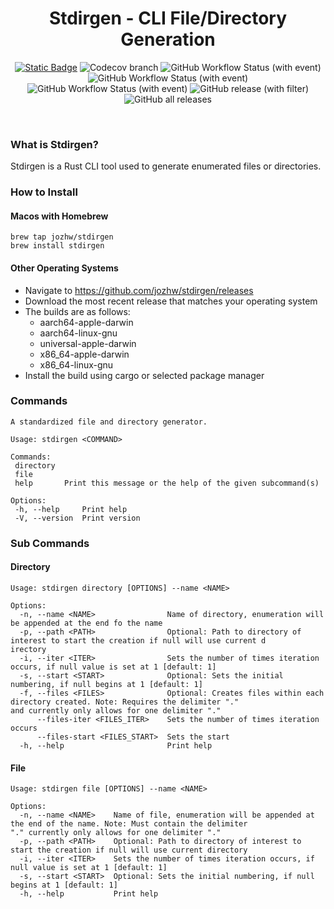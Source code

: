 <div align="center">

# Stdirgen - CLI File/Directory Generation

<a href="https://www.rust-lang.org/learn">![Static Badge](https://img.shields.io/badge/language-rust_1.7%2B-orange?style=for-the-badge)</a>
![Codecov branch](https://img.shields.io/codecov/c/github/jozhw/stdirgen/main?style=for-the-badge)
![GitHub Workflow Status (with event)](https://img.shields.io/github/actions/workflow/status/jozhw/stdirgen/test.yml?style=for-the-badge&label=tests)
![GitHub Workflow Status (with event)](https://img.shields.io/github/actions/workflow/status/jozhw/stdirgen/check.yml?style=for-the-badge&label=Checks)
![GitHub Workflow Status (with event)](https://img.shields.io/github/actions/workflow/status/jozhw/stdirgen/release.yml?style=for-the-badge&label=release)
![GitHub release (with filter)](https://img.shields.io/github/v/release/jozhw/stdirgen?style=for-the-badge)
![GitHub all releases](https://img.shields.io/github/downloads/jozhw/stdirgen/total?style=for-the-badge)

</div>

<div align="center">

<br>

</div>

### What is Stdirgen?

Stdirgen is a Rust CLI tool used to generate enumerated files or directories.

### How to Install

#### Macos with Homebrew

```
brew tap jozhw/stdirgen
brew install stdirgen

```

#### Other Operating Systems

- Navigate to https://github.com/jozhw/stdirgen/releases
- Download the most recent release that matches your operating system
- The builds are as follows:
  - aarch64-apple-darwin
  - aarch64-linux-gnu
  - universal-apple-darwin
  - x86_64-apple-darwin
  - x86_64-linux-gnu
- Install the build using cargo or selected package manager

### Commands

```
A standardized file and directory generator.

Usage: stdirgen <COMMAND>

Commands:
 directory
 file
 help       Print this message or the help of the given subcommand(s)

Options:
 -h, --help     Print help
 -V, --version  Print version

```

### Sub Commands

#### Directory

```
Usage: stdirgen directory [OPTIONS] --name <NAME>

Options:
  -n, --name <NAME>                Name of directory, enumeration will be appended at the end fo the name
  -p, --path <PATH>                Optional: Path to directory of interest to start the creation if null will use current d
irectory
  -i, --iter <ITER>                Sets the number of times iteration occurs, if null value is set at 1 [default: 1]
  -s, --start <START>              Optional: Sets the initial numbering, if null begins at 1 [default: 1]
  -f, --files <FILES>              Optional: Creates files within each directory created. Note: Requires the delimiter "."
and currently only allows for one delimiter "."
      --files-iter <FILES_ITER>    Sets the number of times iteration occurs
      --files-start <FILES_START>  Sets the start
  -h, --help                       Print help

```

#### File

```
Usage: stdirgen file [OPTIONS] --name <NAME>

Options:
  -n, --name <NAME>    Name of file, enumeration will be appended at the end of the name. Note: Must contain the delimiter
"." currently only allows for one delimiter "."
  -p, --path <PATH>    Optional: Path to directory of interest to start the creation if null will use current directory
  -i, --iter <ITER>    Sets the number of times iteration occurs, if null value is set at 1 [default: 1]
  -s, --start <START>  Optional: Sets the initial numbering, if null begins at 1 [default: 1]
  -h, --help           Print help

```
